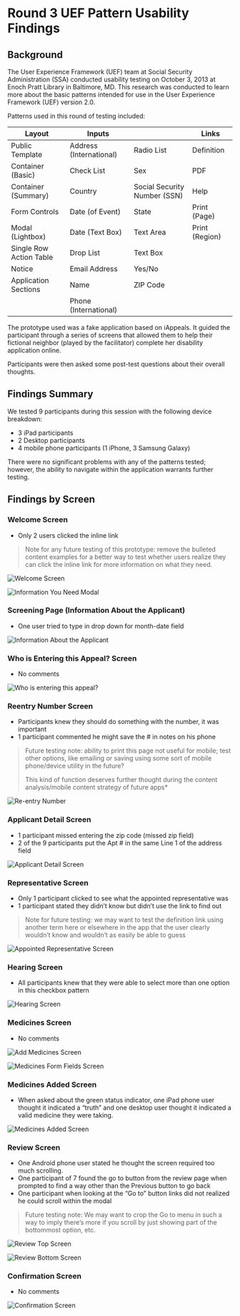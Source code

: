 # Round 3 UEF Pattern Usability Findings

## Background

The User Experience Framework (UEF) team at Social Security Administration (SSA) conducted usability testing on October 3, 2013 at Enoch Pratt Library in Baltimore, MD. This research was conducted to learn more about the basic patterns intended for use in the User Experience Framework (UEF) version 2.0.

Patterns used in this round of testing included:

| Layout  | Inputs  |   | Links  |
|---|---|---|---|
| Public Template  | Address (International)  | Radio List | Definition  |
| Container (Basic)  | Check List | Sex   | PDF  |
|  Container (Summary) | Country  | Social Security Number (SSN) | Help  |
|  Form Controls | Date (of Event)  | State  | Print (Page)  |
| Modal (Lightbox)  | Date (Text Box)  | Text Area  | Print (Region)  |
| Single Row Action Table  | Drop List  | Text Box  |   |
| Notice  | Email Address |  Yes/No  |   |
| Application Sections  | Name | ZIP Code  |   |
|   | Phone (International) |  |   |

The prototype used was a fake application based on iAppeals. It guided the participant through a series of screens that allowed them to help their fictional neighbor (played by the facilitator) complete her disability application online.

Participants were then asked some post-test questions about their overall thoughts.

## Findings Summary

We tested 9 participants during this session with the following device breakdown:

- 3 iPad participants
- 2 Desktop participants
- 4 mobile phone participants (1 iPhone, 3 Samsung Galaxy)

There were no significant problems with any of the patterns tested; however, the ability to navigate within the application warrants further testing.

## Findings by Screen

### Welcome Screen

- Only 2 users clicked the inline link

> Note for any future testing of this prototype: remove the bulleted content examples for a better way to test whether users realize they can click the inline link for more information on what they need.

![Welcome Screen](/screenshots/round-3/01-welcome.png)

![Information You Need Modal](/screenshots/round-3/02-welcome-modal.png)

### Screening Page (Information About the Applicant)

- One user tried to type in drop down for month-date field

![Information About the Applicant](/screenshots/round-3/03-screening.png)

### Who is Entering this Appeal? Screen

- No comments

![Who is entering this appeal?](/screenshots/round-3/04-entering-appeal.png)

### Reentry Number Screen

- Participants knew they should do something with the number, it was important
- 1 participant commented he might save the # in notes on his phone

> Future testing note: ability to print this page not useful for mobile; test other options, like emailing or saving using some sort of mobile phone/device utility in the future?
>
>This kind of function deserves further thought during the content analysis/mobile content strategy of future apps*

![Re-entry Number](/screenshots/round-3/05-re-entry-number.png)

### Applicant Detail Screen

- 1 participant missed entering the zip code (missed zip field)
- 2 of the 9 participants put the Apt # in the same Line 1 of the address field

![Applicant Detail Screen](/screenshots/round-3/06-applicant-detail.png)

### Representative Screen

- Only 1 participant clicked to see what the appointed representative was
- 1 participant stated they didn’t know but didn’t use the link to find out

> Note for future testing: we may want to test the definition link using another term here or elsewhere in the app that the user clearly wouldn’t know and wouldn’t as easily be able to guess

![Appointed Representative Screen](/screenshots/round-3/07-appointed-rep.png)

### Hearing Screen

- All participants knew that they were able to select more than one option in this checkbox pattern

![Hearing Screen](/screenshots/round-3/08-hearing.png)

### Medicines Screen

- No comments

![Add Medicines Screen](/screenshots/round-3/09-medicines1.png)

![Medicines Form Fields Screen](/screenshots/round-3/09-medicines2.png)

### Medicines Added Screen

- When asked about the green status indicator, one iPad phone user thought it indicated a “truth” and one desktop user thought it indicated a valid medicine they were taking.

![Medicines Added Screen](/screenshots/round-3/09-medicines3.png)

### Review Screen

- One Android phone user stated he thought the screen required too much scrolling.
- One participant of 7 found the go to button from the review page when prompted to find a way other than the Previous button to go back
- One participant when looking at the “Go to” button links did not realized he could scroll within the modal

> Future testing note: We may want to crop the Go to menu in such a way to imply there’s more if you scroll by just showing part of the bottommost option, etc.

![Review Top Screen](/screenshots/round-3/10-summary1.png)

![Review Bottom Screen](/screenshots/round-3/10-summary2.png)

### Confirmation Screen

- No comments

![Confirmation Screen](/screenshots/round-3/11-success-notice.png)
